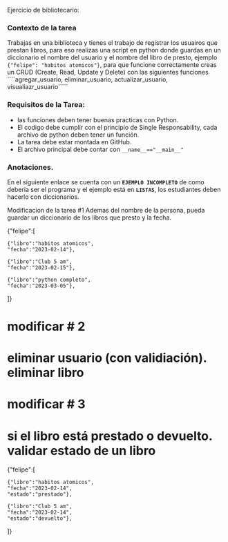 Ejercicio de bibliotecario:

### Contexto de la tarea
Trabajas en una biblioteca y tienes el trabajo de registrar los usuairos que prestan libros, para eso realizas una script en python donde guardas en un diccionario el nombre del usuario y el nombre del libro de presto, ejemplo ````{"felipe": "habitos atomicos"}````, para que funcione correctamente creas un CRUD (Create, Read, Update y Delete) con las siguientes funciones ````agregar_usuario, eliminar_usuario, actualizar_usuario, visualiazr_usuario`````
### Requisitos de la Tarea:
- las funciones deben tener buenas practicas con Python.
- El codigo debe cumplir con el principio de Single Responsability, cada archivo de python deben tener un función.
- La tarea debe estar montada en GitHub.
- El archivo principal debe contar con ````__name__=="__main__"````

### Anotaciones.
En el siguiente enlace se cuenta con un **````EJEMPLO INCOMPLETO````** de como deberia ser el programa y el ejemplo está en **````LISTAS````**, los estudiantes deben hacerlo con diccionarios.

Modificacion de la tarea #1
Ademas del nombre de la persona, pueda guardar un diccionario de los libros que presto y la fecha.

{"felipe":[
    
    {"libro":"habitos atomicos",
    "fecha":"2023-02-14"},
    
    {"libro":"Club 5 am",
    "fecha":"2023-02-15"},
    
    {"libro":"python completo",
    "fecha":"2023-03-05"},
]}

# modificar # 2
# eliminar usuario (con validiación). eliminar libro

# modificar  # 3
# si el libro está prestado o devuelto. validar estado de un libro

{"felipe":[
    
    {"libro":"habitos atomicos",
    "fecha":"2023-02-14",
    "estado":"prestado"},
    
    {"libro":"Club 5 am",
    "fecha":"2023-02-14",
    "estado":"devuelto"},
]}